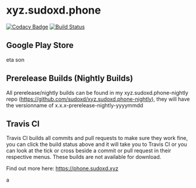 # xyz.sudoxd.phone

[![Codacy Badge](https://api.codacy.com/project/badge/Grade/f951927e151e4cfba52f4a13a6ff9b4a)](https://app.codacy.com/app/sudoxd/xyz.sudoxd.phone?utm_source=github.com&utm_medium=referral&utm_content=sudoxd/xyz.sudoxd.phone&utm_campaign=Badge_Grade_Dashboard)
[![Build Status](https://travis-ci.com/sudoxd/xyz.sudoxd.phone.svg?branch=master)](https://travis-ci.com/sudoxd/xyz.sudoxd.phone)

## Google Play Store

eta son

## Prerelease Builds (Nightly Builds)

All prerelease/nightly builds can be found in my xyz.sudoxd.phone-nightly repo (https://github.com/sudoxd/xyz.sudoxd.phone-nightly), they will have the versionname of
x.x.x-prerelease-nightly-yyyymmdd

## Travis CI

Travis CI builds all commits and pull requests to make sure they work fine, you can click the build status above and it will take you to Travis CI or you can look at the tick or cross beside a commit or pull request in their respective menus. These builds are not available for download.

Find out more here: https://phone.sudoxd.xyz

a